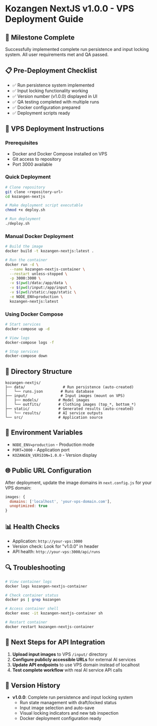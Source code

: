 # Kozangen NextJS v1.0.0 - VPS Deployment Guide

## 🎉 Milestone Complete
Successfully implemented complete run persistence and input locking system. All user requirements met and QA passed.

## 📋 Pre-Deployment Checklist
- ✅ Run persistence system implemented
- ✅ Input locking functionality working
- ✅ Version number (v1.0.0) displayed in UI
- ✅ QA testing completed with multiple runs
- ✅ Docker configuration prepared
- ✅ Deployment scripts ready

## 🚀 VPS Deployment Instructions

### Prerequisites
- Docker and Docker Compose installed on VPS
- Git access to repository
- Port 3000 available

### Quick Deployment
```bash
# Clone repository
git clone <repository-url>
cd kozangen-nextjs

# Make deployment script executable
chmod +x deploy.sh

# Run deployment
./deploy.sh
```

### Manual Docker Deployment
```bash
# Build the image
docker build -t kozangen-nextjs:latest .

# Run the container
docker run -d \
  --name kozangen-nextjs-container \
  --restart unless-stopped \
  -p 3000:3000 \
  -v $(pwd)/data:/app/data \
  -v $(pwd)/input:/app/input \
  -v $(pwd)/static:/app/static \
  -e NODE_ENV=production \
  kozangen-nextjs:latest
```

### Using Docker Compose
```bash
# Start services
docker-compose up -d

# View logs
docker-compose logs -f

# Stop services
docker-compose down
```

## 📁 Directory Structure
```
kozangen-nextjs/
├── data/                 # Run persistence (auto-created)
│   └── runs.json        # Runs database
├── input/               # Input images (mount on VPS)
│   ├── models/         # Model images
│   └── outfits/        # Clothing images (top_*, bottom_*)
├── static/             # Generated results (auto-created)
│   └── results/        # AI service outputs
└── src/                # Application source
```

## 🔧 Environment Variables
- `NODE_ENV=production` - Production mode
- `PORT=3000` - Application port
- `KOZANGEN_VERSION=1.0.0` - Version display

## 🌐 Public URL Configuration
After deployment, update the image domains in `next.config.js` for your VPS domain:
```javascript
images: {
  domains: ['localhost', 'your-vps-domain.com'],
  unoptimized: true
}
```

## 📊 Health Checks
- Application: `http://your-vps:3000`
- Version check: Look for "v1.0.0" in header
- API health: `http://your-vps:3000/api/runs`

## 🔍 Troubleshooting
```bash
# View container logs
docker logs kozangen-nextjs-container

# Check container status
docker ps | grep kozangen

# Access container shell
docker exec -it kozangen-nextjs-container sh

# Restart container
docker restart kozangen-nextjs-container
```

## 🎯 Next Steps for API Integration
1. **Upload input images** to VPS `/input/` directory
2. **Configure publicly accessible URLs** for external AI services
3. **Update API endpoints** to use VPS domain instead of localhost
4. **Test complete workflow** with real AI service API calls

## 📝 Version History
- **v1.0.0**: Complete run persistence and input locking system
  - Run state management with draft/locked status
  - Input image selection and auto-save
  - Visual locking indicators and new tab inspection
  - Docker deployment configuration ready